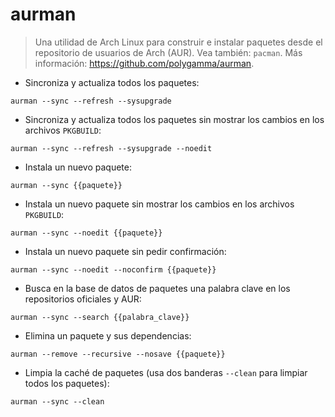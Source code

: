 # aurman

> Una utilidad de Arch Linux para construir e instalar paquetes desde el repositorio de usuarios de Arch (AUR).
> Vea también: `pacman`.
> Más información: <https://github.com/polygamma/aurman>.

- Sincroniza y actualiza todos los paquetes:

`aurman --sync --refresh --sysupgrade`

- Sincroniza y actualiza todos los paquetes sin mostrar los cambios en los archivos `PKGBUILD`:

`aurman --sync --refresh --sysupgrade --noedit`

- Instala un nuevo paquete:

`aurman --sync {{paquete}}`

- Instala un nuevo paquete sin mostrar los cambios en los archivos `PKGBUILD`:

`aurman --sync --noedit {{paquete}}`

- Instala un nuevo paquete sin pedir confirmación:

`aurman --sync --noedit --noconfirm {{paquete}}`

- Busca en la base de datos de paquetes una palabra clave en los repositorios oficiales y AUR:

`aurman --sync --search {{palabra_clave}}`

- Elimina un paquete y sus dependencias:

`aurman --remove --recursive --nosave {{paquete}}`

- Limpia la caché de paquetes (usa dos banderas `--clean` para limpiar todos los paquetes):

`aurman --sync --clean`

